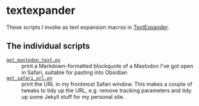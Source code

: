 # textexpander

These scripts I invoke as text expansion macros in [TextExpander](https://textexpander.com/).

## The individual scripts

<dl>
  <dt>
    <a href="https://github.com/alexwlchan/scripts/blob/main/obsidian/get_mastodon_text.py">
      <code>get_mastodon_text.py</code>
    </a>
  </dt>
  <dd>
    print a Markdown-formatted blockquote of a Mastodon I've got open in Safari, suitable for pasting into Obsidian
  </dd>

  <dt>
    <a href="https://github.com/alexwlchan/scripts/blob/main/obsidian/get_safari_url.py">
      <code>get_safari_url.py</code>
    </a>
  </dt>
  <dd>
    print the URL in my frontmost Safari window.
    This makes a couple of tweaks to tidy up the URL, e.g. remove tracking parameters and tidy up some Jekyll stuff for my personal site.
  </dd>
</dl>
